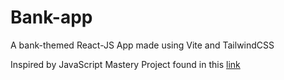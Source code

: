 # Bank-app

A bank-themed React-JS App made using Vite and TailwindCSS

Inspired by JavaScript Mastery Project found in this [link](https://www.youtube.com/watch?v=_oO4Qi5aVZs)
